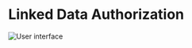 # Linked Data Authorization

![User interface](https://github.com/jyrkio/W/LinkedDataAuthorization/FOAF_SSL_Creator.png)